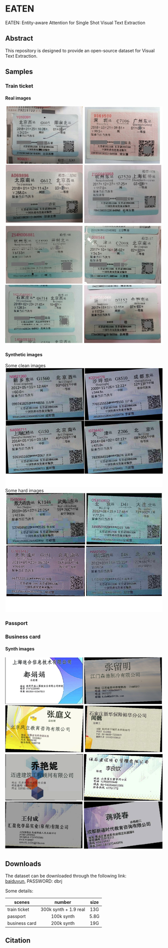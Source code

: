 # EATEN
EATEN: Entity-aware Attention for Single Shot Visual Text Extraction

## Abstract
This repository is designed to provide an open-source dataset for Visual Text Extraction.

## Samples
### Train ticket
#### Real images 
![real1](./figures/real1.jpg)
![real2](./figures/real2.jpg)

#### Synthetic images 
Some clean images
![synth-easy](./figures/synth-easy.png)
Some hard images
![synth-hard](./figures/synth-hard.png)

### Passport

### Business card
#### Synth images
![bc1](./figures/bc1.png)
![bc2](./figures/bc2.png)

## Downloads
The dataset can be downloaded through the following link:   
[baiduyun](https://pan.baidu.com/s/1B_1KCQRBmd0xS5R_OHuxPA), PASSWORD: dbrj

Some details:         


|scenes| number | size|
|-------------------|:-------------------:|:---------------------:|
|train ticket | 300k synth + 1.9 real| 13G|  
|passport | 100k synth |5.8G|   
|business card | 200k synth| 19G|   


## Citation
